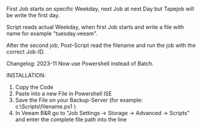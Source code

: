 First Job starts on specific Weekday, next Job at next Day but Tapejob will be write the first day.

Script reads actual Weekday, when first Job starts and write a file with name for example "tuesday.veeam". 

After the second job, Post-Script read the filename and run the job with the correct Job-ID.

Changelog:
2023-11 Now use Powershell instead of Batch.


INSTALLATION:

1. Copy the Code
2. Paste into a new File in Powershell ISE
3. Save the File on your Backup-Server (for example: c:\Scripts\filename.ps1 )
4. In Veeam B&R go to "Job Settings -> Storage -> Advanced -> Scripts" and enter the complete file path into the line
